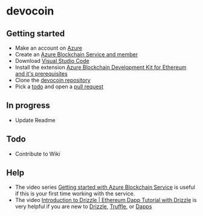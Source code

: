# devocoin

## Getting started

- Make an account on [Azure](https://azure.microsoft.com/)
- Create an [Azure Blockchain Service and member](https://docs.microsoft.com/en-us/azure/blockchain/service/overview)
- Download [Visual Studio Code](https://code.visualstudio.com/)
- Install the extension [Azure Blockchain Development Kit for Ethereum and it's prerequisites](https://marketplace.visualstudio.com/items?itemName=AzBlockchain.azure-blockchain)
- Clone the [devocoin repository](https://github.com/Devoteam-LU/devocoin)
- Pick a [todo](#todo) and open a [pull request](https://github.com/Devoteam-LU/devocoin/pulls)

## In progress

- Update Readme

## Todo

- Contribute to Wiki

## Help

- The video series [Getting started with Azure Blockchain Service](https://www.youtube.com/watch?v=lYBhn7kRVHw) is useful if this is your first time working with the service.
- The video [Introduction to Drizzle | Ethereum Dapp Tutorial with Drizzle](https://www.youtube.com/watch?v=QH_yLPYQEs4) is very helpful if you are new to [Drizzle](https://www.trufflesuite.com/boxes/drizzle), [Truffle](https://www.trufflesuite.com/), or [Dapps](https://en.wikipedia.org/wiki/Decentralized_application)
